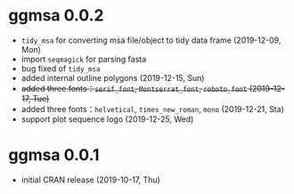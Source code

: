 # ggmsa 0.0.2

+ `tidy_msa` for converting msa file/object to tidy data frame (2019-12-09, Mon)
+ import `seqmagick` for parsing fasta 
+ bug fixed of `tidy_msa` 
+ added internal outline polygons (2019-12-15, Sun)
+ ~~added three fonts：`serif_font`, `Montserrat_font`, `roboto_font` (2019-12-17, Tue)~~
+ added three fonts：`helvetical`, `times_new_roman`, `mono` (2019-12-21, Sta)
+ support plot sequence logo (2019-12-25, Wed)

# ggmsa 0.0.1

+ initial CRAN release (2019-10-17, Thu)